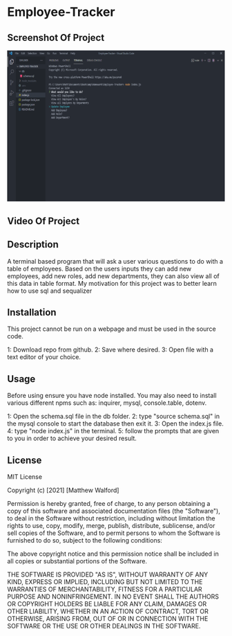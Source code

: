# Employee-Tracker

## Screenshot Of Project

<img src="./assets/screenshots/screenshot.png" alt="An image of the project in use">

## Video Of Project

## Description

A terminal based program that will ask a user various questions to do with a table of employees. Based on the users inputs they can add new employees, add new roles, add new departments, they can also view all of this data in table format. My motivation for this project was to better learn how to use sql and sequalizer

## Installation 

This project cannot be run on a webpage and must be used in the source code.

1: Download repo from github. 2: Save where desired. 3: Open file with a text editor of your choice.

## Usage

Before using ensure you have node installed. You may also need to install various different npms such as: inquirer, mysql, console.table, dotenv.

1: Open the schema.sql file in the db folder. 2: type "source schema.sql" in the mysql console to start the database then exit it. 3: Open the index.js file. 4: type "node index.js" in the terminal. 5: follow the prompts that are given to you in order to achieve your desired result.

## License 

MIT License

Copyright (c) [2021] [Matthew Walford]

Permission is hereby granted, free of charge, to any person obtaining a copy of this software and associated documentation files (the "Software"), to deal in the Software without restriction, including without limitation the rights to use, copy, modify, merge, publish, distribute, sublicense, and/or sell copies of the Software, and to permit persons to whom the Software is furnished to do so, subject to the following conditions:

The above copyright notice and this permission notice shall be included in all copies or substantial portions of the Software.

THE SOFTWARE IS PROVIDED "AS IS", WITHOUT WARRANTY OF ANY KIND, EXPRESS OR IMPLIED, INCLUDING BUT NOT LIMITED TO THE WARRANTIES OF MERCHANTABILITY, FITNESS FOR A PARTICULAR PURPOSE AND NONINFRINGEMENT. IN NO EVENT SHALL THE AUTHORS OR COPYRIGHT HOLDERS BE LIABLE FOR ANY CLAIM, DAMAGES OR OTHER LIABILITY, WHETHER IN AN ACTION OF CONTRACT, TORT OR OTHERWISE, ARISING FROM, OUT OF OR IN CONNECTION WITH THE SOFTWARE OR THE USE OR OTHER DEALINGS IN THE SOFTWARE.